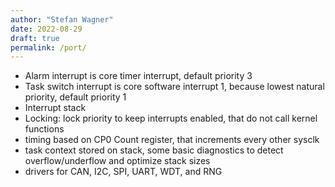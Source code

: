 ```yaml
---
author: "Stefan Wagner"
date: 2022-08-29
draft: true
permalink: /port/
---
```


- Alarm interrupt is core timer interrupt, default priority 3
- Task switch interrupt is core software interrupt 1, because lowest natural priority, default priority 1
- Interrupt stack
- Locking: lock priority to keep interrupts enabled, that do not call kernel functions
- timing based on CP0 Count register, that increments every other sysclk
- task context stored on stack, some basic diagnostics to detect overflow/underflow and optimize stack sizes
- drivers for CAN, I2C, SPI, UART, WDT, and RNG
